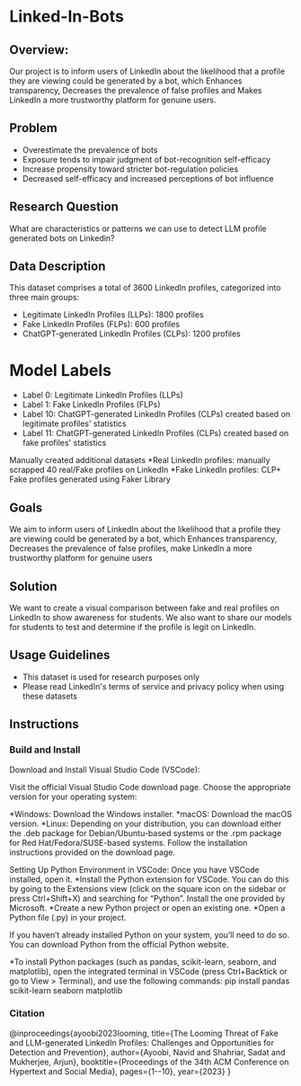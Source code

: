 # Linked-In-Bots

## Overview:
Our project is to inform users of LinkedIn about the likelihood that a profile they are viewing could be generated by a bot, which Enhances transparency, Decreases the prevalence of false profiles
and Makes LinkedIn a more trustworthy platform for genuine users.

## Problem
* Overestimate the prevalence of bots 
* Exposure tends to impair judgment of bot-recognition self-efficacy 
* Increase propensity toward stricter bot-regulation policies 
* Decreased self-efficacy and increased perceptions of bot influence

## Research Question
What are characteristics or patterns we can use to detect LLM profile generated bots on Linkedin?

## Data Description
This dataset comprises a total of 3600 LinkedIn profiles, categorized into three main groups:

* Legitimate LinkedIn Profiles (LLPs): 1800 profiles
* Fake LinkedIn Profiles (FLPs): 600 profiles
* ChatGPT-generated LinkedIn Profiles (CLPs): 1200 profiles

# Model Labels

* Label 0: Legitimate LinkedIn Profiles (LLPs)
* Label 1: Fake LinkedIn Profiles (FLPs)
* Label 10: ChatGPT-generated LinkedIn Profiles (CLPs) created based on legitimate profiles' statistics
* Label 11: ChatGPT-generated LinkedIn Profiles (CLPs) created based on fake profiles' statistics

Manually created additional datasets
*Real LinkedIn profiles: manually scrapped 40 real/Fake profiles on LinkedIn 
*Fake LinkedIn profiles: CLP+ Fake profiles generated using Faker Library


## Goals
We aim to inform users of LinkedIn about the likelihood that a profile they are viewing could be generated by a bot, which
Enhances transparency, Decreases the prevalence of false profiles, make LinkedIn a more trustworthy platform for genuine users

## Solution

We want to create a visual comparison between fake and real profiles on LinkedIn to show awareness for students.
We also want to share our models for students to test and determine if the profile is legit on LinkedIn.

## Usage Guidelines

* This dataset is used for research purposes only
* Please read LinkedIn's terms of service and privacy policy when using these datasets

## Instructions

### Build and Install

Download and Install Visual Studio Code (VSCode):

Visit the official Visual Studio Code download page.
Choose the appropriate version for your operating system:

*Windows: Download the Windows installer.
*macOS: Download the macOS version.
*Linux: Depending on your distribution, you can download either the .deb package for Debian/Ubuntu-based systems or the .rpm package for Red Hat/Fedora/SUSE-based systems.
Follow the installation instructions provided on the download page.

Setting Up Python Environment in VSCode:
Once you have VSCode installed, open it.
*Install the Python extension for VSCode. You can do this by going to the Extensions view (click on the square icon on the sidebar or press Ctrl+Shift+X) and searching for “Python”. Install the one provided by Microsoft.
*Create a new Python project or open an existing one.
*Open a Python file (.py) in your project.

If you haven’t already installed Python on your system, you’ll need to do so. You can download Python from the official Python website.

*To install Python packages (such as pandas, scikit-learn, seaborn, and matplotlib), open the integrated terminal in VSCode (press Ctrl+Backtick or go to View > Terminal), and use the following commands:
pip install pandas scikit-learn seaborn matplotlib

### Citation
@inproceedings{ayoobi2023looming,
  title={The Looming Threat of Fake and LLM-generated LinkedIn Profiles: Challenges and Opportunities for Detection and Prevention},
  author={Ayoobi, Navid and Shahriar, Sadat and Mukherjee, Arjun},
  booktitle={Proceedings of the 34th ACM Conference on Hypertext and Social Media},
  pages={1--10},
  year={2023}
}
